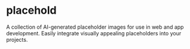 # placehold
A collection of AI-generated placeholder images for use in web and app development. Easily integrate visually appealing placeholders into your projects.
